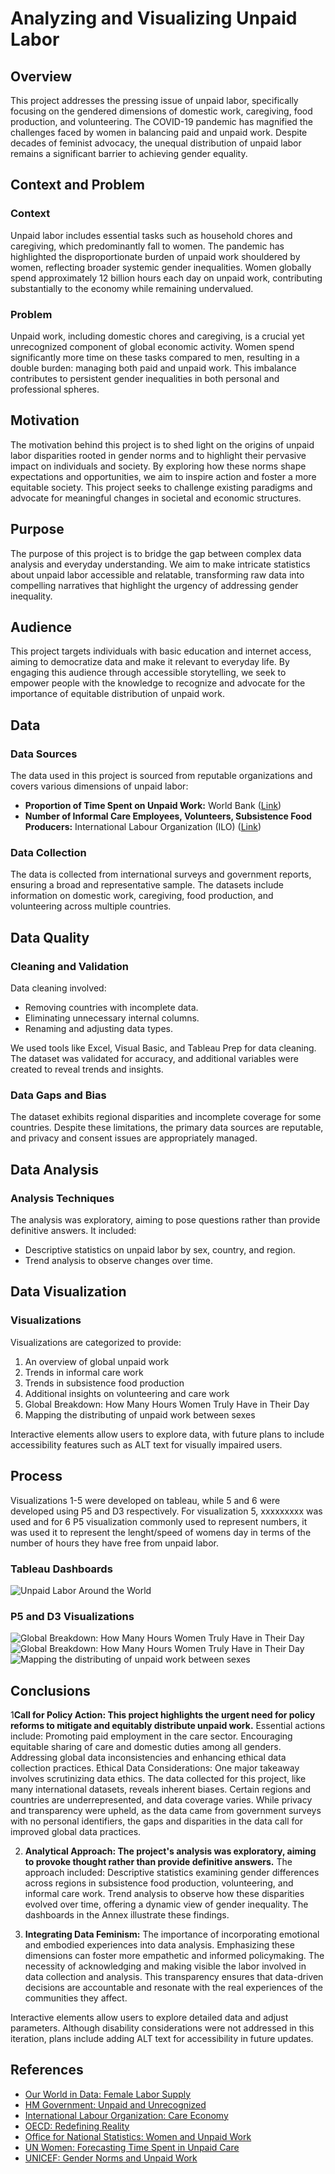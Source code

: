 # Analyzing and Visualizing Unpaid Labor

## Overview

This project addresses the pressing issue of unpaid labor, specifically focusing on the gendered dimensions of domestic work, caregiving, food production, and volunteering. The COVID-19 pandemic has magnified the challenges faced by women in balancing paid and unpaid work. Despite decades of feminist advocacy, the unequal distribution of unpaid labor remains a significant barrier to achieving gender equality.

## Context and Problem

### Context

Unpaid labor includes essential tasks such as household chores and caregiving, which predominantly fall to women. The pandemic has highlighted the disproportionate burden of unpaid work shouldered by women, reflecting broader systemic gender inequalities. Women globally spend approximately 12 billion hours each day on unpaid work, contributing substantially to the economy while remaining undervalued.

### Problem

Unpaid work, including domestic chores and caregiving, is a crucial yet unrecognized component of global economic activity. Women spend significantly more time on these tasks compared to men, resulting in a double burden: managing both paid and unpaid work. This imbalance contributes to persistent gender inequalities in both personal and professional spheres.

## Motivation

The motivation behind this project is to shed light on the origins of unpaid labor disparities rooted in gender norms and to highlight their pervasive impact on individuals and society. By exploring how these norms shape expectations and opportunities, we aim to inspire action and foster a more equitable society. This project seeks to challenge existing paradigms and advocate for meaningful changes in societal and economic structures.

## Purpose

The purpose of this project is to bridge the gap between complex data analysis and everyday understanding. We aim to make intricate statistics about unpaid labor accessible and relatable, transforming raw data into compelling narratives that highlight the urgency of addressing gender inequality.

## Audience

This project targets individuals with basic education and internet access, aiming to democratize data and make it relevant to everyday life. By engaging this audience through accessible storytelling, we seek to empower people with the knowledge to recognize and advocate for the importance of equitable distribution of unpaid work.

## Data

### Data Sources

The data used in this project is sourced from reputable organizations and covers various dimensions of unpaid labor:
- **Proportion of Time Spent on Unpaid Work:** World Bank ([Link](https://data.worldbank.org/indicator/SG.TIM.UWRK.FE))
- **Number of Informal Care Employees, Volunteers, Subsistence Food Producers:** International Labour Organization (ILO) ([Link](https://rshiny.ilo.org/dataexplorer14/?lang=en&id=FOW_T_VOL_SEX_VOL_NB_A))

### Data Collection

The data is collected from international surveys and government reports, ensuring a broad and representative sample. The datasets include information on domestic work, caregiving, food production, and volunteering across multiple countries.

## Data Quality

### Cleaning and Validation

Data cleaning involved:
- Removing countries with incomplete data.
- Eliminating unnecessary internal columns.
- Renaming and adjusting data types.

We used tools like Excel, Visual Basic, and Tableau Prep for data cleaning. The dataset was validated for accuracy, and additional variables were created to reveal trends and insights.

### Data Gaps and Bias

The dataset exhibits regional disparities and incomplete coverage for some countries. Despite these limitations, the primary data sources are reputable, and privacy and consent issues are appropriately managed.

## Data Analysis

### Analysis Techniques

The analysis was exploratory, aiming to pose questions rather than provide definitive answers. It included:
- Descriptive statistics on unpaid labor by sex, country, and region.
- Trend analysis to observe changes over time.

## Data Visualization

### Visualizations

Visualizations are categorized to provide:
1) An overview of global unpaid work
2) Trends in informal care work
3) Trends in subsistence food production 
4) Additional insights on volunteering and care work
5) Global Breakdown: How Many Hours Women Truly Have in Their Day
6) Mapping the distributing of unpaid work between sexes

Interactive elements allow users to explore data, with future plans to include accessibility features such as ALT text for visually impaired users.

## Process

Visualizations 1-5 were developed on tableau, while  5 and 6 were developed using P5 and D3 respectively. For visualization 5, xxxxxxxxx was used and for 6 P5 visualization commonly used to represent numbers, it was used it to represent the lenght/speed of womens day in terms of the number of hours they have free from unpaid labor.

### Tableau Dashboards
![Unpaid Labor Around the World](/images/TableauDashboards.png)

### P5 and D3 Visualizations
![Global Breakdown: How Many Hours Women Truly Have in Their Day](images/P5Day.png)
![Global Breakdown: How Many Hours Women Truly Have in Their Day](images/P5Day2.png)
![Mapping the distributing of unpaid work between sexes](images/D3Map.png)


## Conclusions

1**Call for Policy Action: This project highlights the urgent need for policy reforms to mitigate and equitably distribute unpaid work.** Essential actions include:
Promoting paid employment in the care sector.
Encouraging equitable sharing of care and domestic duties among all genders.
Addressing global data inconsistencies and enhancing ethical data collection practices.
Ethical Data Considerations: One major takeaway involves scrutinizing data ethics. The data collected for this project, like many international datasets, reveals inherent biases. Certain regions and countries are underrepresented, and data coverage varies. While privacy and transparency were upheld, as the data came from government surveys with no personal identifiers, the gaps and disparities in the data call for improved global data practices.

2. **Analytical Approach: The project's analysis was exploratory, aiming to provoke thought rather than provide definitive answers.** The approach included:
Descriptive statistics examining gender differences across regions in subsistence food production, volunteering, and informal care work.
Trend analysis to observe how these disparities evolved over time, offering a dynamic view of gender inequality. The dashboards in the Annex illustrate these findings.

3. **Integrating Data Feminism:** The importance of incorporating emotional and embodied experiences into data analysis. Emphasizing these dimensions can foster more empathetic and informed policymaking. The necessity of acknowledging and making visible the labor involved in data collection and analysis. This transparency ensures that data-driven decisions are accountable and resonate with the real experiences of the communities they affect.

Interactive elements allow users to explore detailed data and adjust parameters. Although disability considerations were not addressed in this iteration, plans include adding ALT text for accessibility in future updates.


## References

- [Our World in Data: Female Labor Supply](https://ourworldindata.org/female-labor-supply)
- [HM Government: Unpaid and Unrecognized](https://assets.publishing.service.gov.uk/media/60ae4501d3bf7f7383db35fc/Unpaid-and-Unrecognised1.pdf)
- [International Labour Organization: Care Economy](https://www.ilo.org/global/topics/care-economy/lang--en/index.htm)
- [OECD: Redefining Reality](https://www.oecd-forum.org/posts/redefining-reality-the-truth-behind-the-unpaid-care-economy)
- [Office for National Statistics: Women and Unpaid Work](https://www.ons.gov.uk/employmentandlabourmarket/peopleinwork/earningsandworkinghours/articles/womenshouldertheresponsibilityofunpaidwork/2016-11-10)
- [UN Women: Forecasting Time Spent in Unpaid Care](https://www.unwomen.org/sites/default/files/2023-10/technical-brief-forecasting-time-spent-in-unpaid-care-and-domestic-work-en.pdf)
- [UNICEF: Gender Norms and Unpaid Work](https://data.unicef.org/topic/gender/gender-norms-and-unpaid-work/)


 
